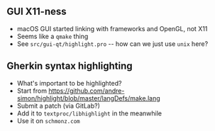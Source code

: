 ## GUI X11-ness

- macOS GUI started linking with frameworks and OpenGL, not X11
- Seems like a `qmake` thing
- See `src/gui-qt/highlight.pro` -- how can we just use `unix` here?


## Gherkin syntax highlighting

- What's important to be highlighted?
- Start from <https://github.com/andre-simon/highlight/blob/master/langDefs/make.lang>
- Submit a patch (via GitLab?)
- Add it to `textproc/libhighlight` in the meanwhile
- Use it on `schmonz.com`
